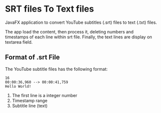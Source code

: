 # SRT files To Text files

JavaFX application to convert YouTube subtitles (.srt) files to text (.txt) files.

The app load the content, then process it, deleting numbers and timestamps of each line within srt file. Finally, the text lines are display on textarea field.

## Format of .srt File
The YouTube subtitle files has the following format:

```srt
16 
00:00:36,960 --> 00:00:41,759
Hello World!
````

1. The first line is a integer number
2. Timestamp range
3. Subtitle line (text)
